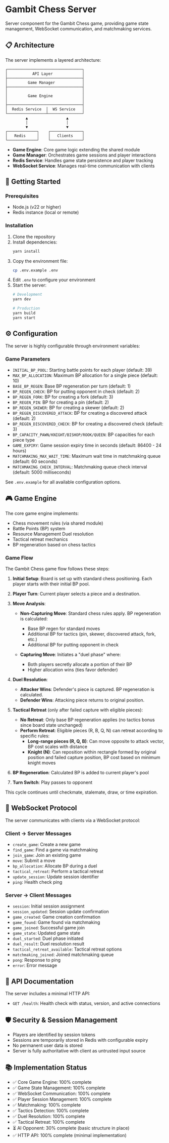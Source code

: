 # Gambit Chess Server

Server component for the Gambit Chess game, providing game state management, WebSocket communication, and matchmaking services.

## 📋 Architecture

The server implements a layered architecture:

```
┌─────────────────────────────────┐
│           API Layer             │
├─────────────────────────────────┤
│         Game Manager            │
├─────────────────────────────────┤
│                                 │
│         Game Engine             │
│                                 │
├─────────────────────────────────┤
│  Redis Service  │  WS Service   │
└─────────────────┴───────────────┘
         ▲                 ▲
         │                 │
         ▼                 ▼
┌─────────────┐    ┌──────────────┐
│   Redis     │    │   Clients    │
└─────────────┘    └──────────────┘
```

- **Game Engine**: Core game logic extending the shared module
- **Game Manager**: Orchestrates game sessions and player interactions
- **Redis Service**: Handles game state persistence and player tracking
- **WebSocket Service**: Manages real-time communication with clients

## 🚀 Getting Started

### Prerequisites

- Node.js (v22 or higher)
- Redis instance (local or remote)

### Installation

1. Clone the repository
2. Install dependencies:
   ```bash
   yarn install
   ```
3. Copy the environment file:
   ```bash
   cp .env.example .env
   ```
4. Edit `.env` to configure your environment
5. Start the server:
   ```bash
   # Development
   yarn dev
   
   # Production
   yarn build
   yarn start
   ```

## ⚙️ Configuration

The server is highly configurable through environment variables:

### Game Parameters

- `INITIAL_BP_POOL`: Starting battle points for each player (default: 39)
- `MAX_BP_ALLOCATION`: Maximum BP allocation for a single piece (default: 10)
- `BASE_BP_REGEN`: Base BP regeneration per turn (default: 1)
- `BP_REGEN_CHECK`: BP for putting opponent in check (default: 2)
- `BP_REGEN_FORK`: BP for creating a fork (default: 3)
- `BP_REGEN_PIN`: BP for creating a pin (default: 2)
- `BP_REGEN_SKEWER`: BP for creating a skewer (default: 2)
- `BP_REGEN_DISCOVERED_ATTACK`: BP for creating a discovered attack (default: 2)
- `BP_REGEN_DISCOVERED_CHECK`: BP for creating a discovered check (default: 3)
- `BP_CAPACITY_PAWN/KNIGHT/BISHOP/ROOK/QUEEN`: BP capacities for each piece type
- `GAME_EXPIRY`: Game session expiry time in seconds (default: 86400 - 24 hours)
- `MATCHMAKING_MAX_WAIT_TIME`: Maximum wait time in matchmaking queue (default: 60 seconds)
- `MATCHMAKING_CHECK_INTERVAL`: Matchmaking queue check interval (default: 5000 milliseconds)

See `.env.example` for all available configuration options.

## 🎮 Game Engine

The core game engine implements:

- Chess movement rules (via shared module)
- Battle Points (BP) system
- Resource Management Duel resolution
- Tactical retreat mechanics
- BP regeneration based on chess tactics

### Game Flow

The Gambit Chess game flow follows these steps:

1. **Initial Setup**: Board is set up with standard chess positioning. Each player starts with their initial BP pool.

2. **Player Turn**: Current player selects a piece and a destination.

3. **Move Analysis**:
   - **Non-Capturing Move**: Standard chess rules apply. BP regeneration is calculated:
     - Base BP regen for standard moves
     - Additional BP for tactics (pin, skewer, discovered attack, fork, etc.)
     - Additional BP for putting opponent in check
   
   - **Capturing Move**: Initiates a "duel phase" where:
     - Both players secretly allocate a portion of their BP
     - Higher allocation wins (ties favor defender)

4. **Duel Resolution**:
   - **Attacker Wins**: Defender's piece is captured. BP regeneration is calculated.
   - **Defender Wins**: Attacking piece returns to original position.

5. **Tactical Retreat** (only after failed capture with eligible pieces):
   - **No Retreat**: Only base BP regeneration applies (no tactics bonus since board state unchanged)
   - **Perform Retreat**: Eligible pieces (R, B, Q, N) can retreat according to specific rules:
     - **Long-range pieces (R, Q, B)**: Can move opposite to attack vector, BP cost scales with distance
     - **Knight (N)**: Can reposition within rectangle formed by original position and failed capture position, BP cost based on minimum knight moves

6. **BP Regeneration**: Calculated BP is added to current player's pool

7. **Turn Switch**: Play passes to opponent

This cycle continues until checkmate, stalemate, draw, or time expiration.

## 🔄 WebSocket Protocol

The server communicates with clients via a WebSocket protocol:

### Client -> Server Messages

- `create_game`: Create a new game
- `find_game`: Find a game via matchmaking
- `join_game`: Join an existing game
- `move`: Submit a move
- `bp_allocation`: Allocate BP during a duel
- `tactical_retreat`: Perform a tactical retreat
- `update_session`: Update session identifier
- `ping`: Health check ping

### Server -> Client Messages

- `session`: Initial session assignment
- `session_updated`: Session update confirmation
- `game_created`: Game creation confirmation
- `game_found`: Game found via matchmaking
- `game_joined`: Successful game join
- `game_state`: Updated game state
- `duel_started`: Duel phase initiated
- `duel_result`: Duel resolution result
- `tactical_retreat_available`: Tactical retreat options
- `matchmaking_joined`: Joined matchmaking queue
- `pong`: Response to ping
- `error`: Error message

## 📝 API Documentation

The server includes a minimal HTTP API:

- `GET /health`: Health check with status, version, and active connections

## 🛡️ Security & Session Management

- Players are identified by session tokens
- Sessions are temporarily stored in Redis with configurable expiry
- No permanent user data is stored
- Server is fully authoritative with client as untrusted input source

## 📚 Implementation Status

- ✅ Core Game Engine: 100% complete
- ✅ Game State Management: 100% complete
- ✅ WebSocket Communication: 100% complete
- ✅ Player Session Management: 100% complete
- ✅ Matchmaking: 100% complete
- ✅ Tactics Detection: 100% complete
- ✅ Duel Resolution: 100% complete
- ✅ Tactical Retreat: 100% complete
- ⏳ AI Opponent: 30% complete (basic structure in place)
- ✅ HTTP API: 100% complete (minimal implementation)